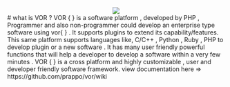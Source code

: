 <div  align='center'><img src='https://raw.githubusercontent.com/prappo/vor/master/img/logo.jpg'></div>
# what is VOR ?
VOR { } is a software platform , developed by PHP , Programmer and also non-programmer could develop an enterprise type software using vor{ } . It supports plugins to extend its capability/features. This same platform supports languages like, C/C++ , Python , Ruby , PHP to develop plugin or a new software . It has many user friendly powerful functions that will help a developer to develop a software within a very few minutes . VOR { } is a cross platform and highly customizable , user and developer friendly software framework.
view documentation here => https://github.com/prappo/vor/wiki
